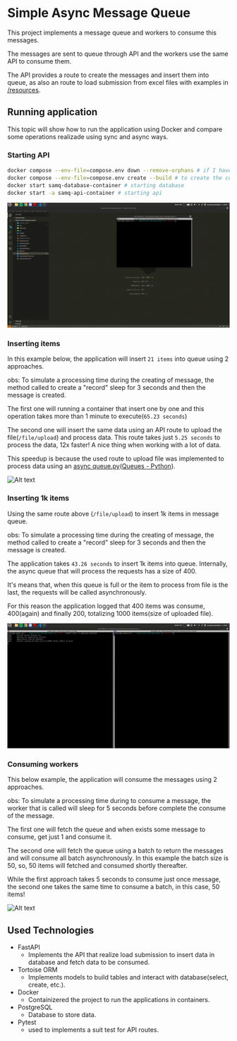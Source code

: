 # Simple Async Message Queue

This project implements a message queue and workers to consume this messages.

The messages are sent to queue through API and the workers use the same API to consume them.

The API provides a route to create the messages and insert them into queue, as also an route to load submission from excel files with examples in [/resources](resources).

## Running application

This topic will show how to run the application using Docker and compare some operations realizade using sync and async ways.

### Starting API
```bash
docker compose --env-file=compose.env down --remove-orphans # if I have containers to remove
docker compose --env-file=compose.env create --build # to create the containers by each service writed in compose with the same configuration
docker start samq-database-container # starting database
docker start -a samq-api-container # starting api
```

![Alt text](assets/gif/starting-api.gif)

### Inserting items

In this example below, the application will insert `21 items` into queue using 2 approaches. 

obs: To simulate a processing time during the creating of message, the method called to create a "record" sleep for 3 seconds and then the message is created.

The first one will running a container that insert one by one and this operation takes more than 1 minute to execute(`65.23 seconds`)

The second one will insert the same data using an API route to upload the file(`/file/upload`) and process data. This route takes just `5.25 seconds` to process the data, 12x faster! A nice thing when working with a lot of data.

This speedup is because the used route to upload file was implemented to process data using an [async queue.py](/src/common/async_queue.py)([Queues - Python](https://docs.python.org/3/library/asyncio-queue.html)).


![Alt text](assets/gif/inserting-items.gif)

### Inserting 1k items

Using the same route above (`/file/upload`) to insert 1k items in message queue.

obs: To simulate a processing time during the creating of message, the method called to create a "record" sleep for 3 seconds and then the message is created.

The application takes `43.26 seconds` to insert 1k items into queue. Internally, the async queue that will process the requests has a size of 400.

It's means that, when this queue is full or the item to process from file is the last, the requests will be called asynchronously.

For this reason the application logged that 400 items was consume, 400(again) and finally 200, totalizing 1000 items(size of uploaded file).

![Alt text](assets/gif/inserting-1k-items.gif)

### Consuming workers

This below example, the application will consume the messages using 2 approaches.

obs: To simulate a processing time during to consume a message, the worker that is called will sleep for 5 seconds before complete the consume of the message.

The first one will fetch the queue and when exists some message to consume, get just 1 and consume it.

The second one will fetch the queue using a batch to return the messages and will consume all batch asynchronously. In this example the batch size is 50, so, 50 items will fetched and consumed shortly thereafter.

While the first approach takes 5 seconds to consume just once message, the second one takes the same time to consume a batch, in this case, 50 items!

![Alt text](assets/gif/consuming-workers.gif)

## Used Technologies

* FastAPI
    - Implements the API that realize load submission to insert data in database
    and fetch data to be consumed.
* Tortoise ORM
    - Implements models to build tables and interact with database(select, create, etc.).
* Docker
    - Containizered the project to run the applications in containers.
* PostgreSQL
    - Database to store data.
* Pytest
    - used to implements a suit test for API routes.
